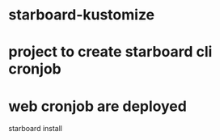 # starboard-kustomize
# project to create starboard cli cronjob
# web cronjob are deployed
starboard install